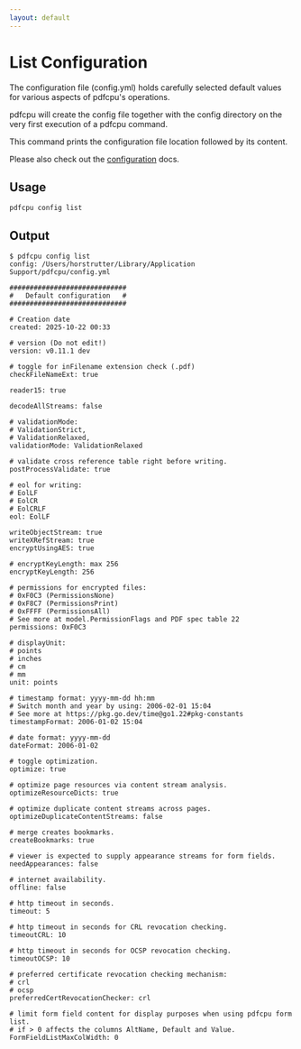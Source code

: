 ```yaml
---
layout: default
---
```


# List Configuration

The configuration file (config.yml) holds carefully selected default values for various aspects of pdfcpu's operations.

pdfcpu will create the config file together with the config directory on the very first execution of a pdfcpu command.

This command prints the configuration file location followed by its content.

Please also check out the [configuration](../getting_started/config_dir.md) docs.


## Usage

```
pdfcpu config list
```

## Output

```
$ pdfcpu config list
config: /Users/horstrutter/Library/Application Support/pdfcpu/config.yml

#############################
#   Default configuration   #
#############################

# Creation date
created: 2025-10-22 00:33

# version (Do not edit!)
version: v0.11.1 dev

# toggle for inFilename extension check (.pdf)
checkFileNameExt: true

reader15: true

decodeAllStreams: false

# validationMode:
# ValidationStrict,
# ValidationRelaxed,
validationMode: ValidationRelaxed

# validate cross reference table right before writing.
postProcessValidate: true

# eol for writing:
# EolLF
# EolCR
# EolCRLF
eol: EolLF

writeObjectStream: true
writeXRefStream: true
encryptUsingAES: true

# encryptKeyLength: max 256
encryptKeyLength: 256

# permissions for encrypted files:
# 0xF0C3 (PermissionsNone)
# 0xF8C7 (PermissionsPrint)
# 0xFFFF (PermissionsAll)
# See more at model.PermissionFlags and PDF spec table 22
permissions: 0xF0C3

# displayUnit:
# points
# inches
# cm
# mm
unit: points

# timestamp format: yyyy-mm-dd hh:mm
# Switch month and year by using: 2006-02-01 15:04
# See more at https://pkg.go.dev/time@go1.22#pkg-constants
timestampFormat: 2006-01-02 15:04

# date format: yyyy-mm-dd
dateFormat: 2006-01-02

# toggle optimization.
optimize: true

# optimize page resources via content stream analysis.
optimizeResourceDicts: true

# optimize duplicate content streams across pages.
optimizeDuplicateContentStreams: false

# merge creates bookmarks.
createBookmarks: true

# viewer is expected to supply appearance streams for form fields.
needAppearances: false

# internet availability.
offline: false

# http timeout in seconds.
timeout: 5

# http timeout in seconds for CRL revocation checking.
timeoutCRL: 10

# http timeout in seconds for OCSP revocation checking.
timeoutOCSP: 10

# preferred certificate revocation checking mechanism:
# crl
# ocsp
preferredCertRevocationChecker: crl

# limit form field content for display purposes when using pdfcpu form list.
# if > 0 affects the columns AltName, Default and Value.
FormFieldListMaxColWidth: 0
```